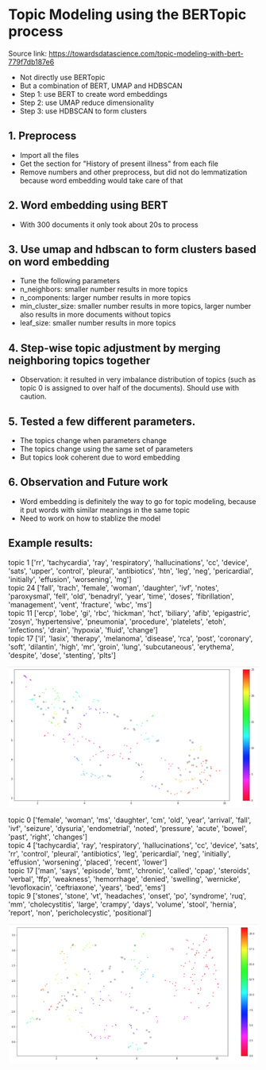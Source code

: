 # Topic Modeling using the BERTopic process
Source link: https://towardsdatascience.com/topic-modeling-with-bert-779f7db187e6

* Not directly use BERTopic
* But a combination of BERT, UMAP and HDBSCAN
* Step 1: use BERT to create word embeddings
* Step 2: use UMAP reduce dimensionality
* Step 3: use HDBSCAN to form clusters

## 1. Preprocess
* Import all the files
* Get the section for "History of present illness" from each file
* Remove numbers and other preprocess, but did not do lemmatization because word embedding would take care of that

## 2. Word embedding using BERT
* With 300 documents it only took about 20s to process

## 3. Use umap and hdbscan to form clusters based on word embedding
* Tune the following parameters 
* n_neighbors: smaller number results in more topics
* n_components: larger number results in more topics
* min_cluster_size: smaller number results in more topics, larger number also results in more documents without topics
* leaf_size: smaller number results in more topics

## 4. Step-wise topic adjustment by merging neighboring topics together
* Observation: it resulted in very imbalance distribution of topics (such as topic 0 is assigned to over half of the documents). Should use with caution.

## 5. Tested a few different parameters.
* The topics change when parameters change
* The topics change using the same set of parameters
* But topics look coherent due to word embedding

## 6. Observation and Future work
* Word embedding is definitely the way to go for topic modeling, because it put words with similar meanings in the same topic
* Need to work on how to stablize the model

## Example results:
topic 1
['rr', 'tachycardia', 'ray', 'respiratory', 'hallucinations', 'cc', 'device', 'sats', 'upper', 'control', 'pleural', 'antibiotics', 'htn', 'leg', 'neg', 'pericardial', 'initially', 'effusion', 'worsening', 'mg']  
topic 24
['fall', 'trach', 'female', 'woman', 'daughter', 'ivf', 'notes', 'paroxysmal', 'fell', 'old', 'benadryl', 'year', 'time', 'doses', 'fibrillation', 'management', 'vent', 'fracture', 'wbc', 'ms']  
topic 11
['ercp', 'lobe', 'gi', 'rbc', 'hickman', 'hct', 'biliary', 'afib', 'epigastric', 'zosyn', 'hypertensive', 'pneumonia', 'procedure', 'platelets', 'etoh', 'infections', 'drain', 'hypoxia', 'fluid', 'change']  
topic 17
['il', 'lasix', 'therapy', 'melanoma', 'disease', 'rca', 'post', 'coronary', 'soft', 'dilantin', 'high', 'mr', 'groin', 'lung', 'subcutaneous', 'erythema', 'despite', 'dose', 'stenting', 'plts']  

<img src = "https://github.com/sindhri/topic_modeling/blob/main/img/img14.png" width = "800">


topic 0
['female', 'woman', 'ms', 'daughter', 'cm', 'old', 'year', 'arrival', 'fall', 'ivf', 'seizure', 'dysuria', 'endometrial', 'noted', 'pressure', 'acute', 'bowel', 'past', 'right', 'changes']  
topic 4
['tachycardia', 'ray', 'respiratory', 'hallucinations', 'cc', 'device', 'sats', 'rr', 'control', 'pleural', 'antibiotics', 'leg', 'pericardial', 'neg', 'initially', 'effusion', 'worsening', 'placed', 'recent', 'lower']  
topic 17
['man', 'says', 'episode', 'bmt', 'chronic', 'called', 'cpap', 'steroids', 'verbal', 'ffp', 'weakness', 'hemorrhage', 'denied', 'swelling', 'wernicke', 'levofloxacin', 'ceftriaxone', 'years', 'bed', 'ems']  
topic 9
['stones', 'stone', 'vt', 'headaches', 'onset', 'po', 'syndrome', 'ruq', 'mm', 'cholecystitis', 'large', 'crampy', 'days', 'volume', 'stool', 'hernia', 'report', 'non', 'pericholecystic', 'positional']  

<img src = "https://github.com/sindhri/topic_modeling/blob/main/img/img15.png" width = "800">
